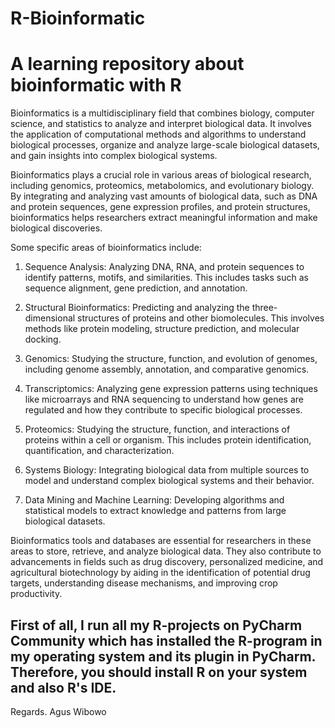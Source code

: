# R-Bioinformatic
# A learning repository about bioinformatic with R 

Bioinformatics is a multidisciplinary field that combines biology, computer science, and statistics to analyze and interpret biological data. It involves the application of computational methods and algorithms to understand biological processes, organize and analyze large-scale biological datasets, and gain insights into complex biological systems.

Bioinformatics plays a crucial role in various areas of biological research, including genomics, proteomics, metabolomics, and evolutionary biology. By integrating and analyzing vast amounts of biological data, such as DNA and protein sequences, gene expression profiles, and protein structures, bioinformatics helps researchers extract meaningful information and make biological discoveries.

Some specific areas of bioinformatics include:

1. Sequence Analysis: Analyzing DNA, RNA, and protein sequences to identify patterns, motifs, and similarities. This includes tasks such as sequence alignment, gene prediction, and annotation.

2. Structural Bioinformatics: Predicting and analyzing the three-dimensional structures of proteins and other biomolecules. This involves methods like protein modeling, structure prediction, and molecular docking.

3. Genomics: Studying the structure, function, and evolution of genomes, including genome assembly, annotation, and comparative genomics.

4. Transcriptomics: Analyzing gene expression patterns using techniques like microarrays and RNA sequencing to understand how genes are regulated and how they contribute to specific biological processes.

5. Proteomics: Studying the structure, function, and interactions of proteins within a cell or organism. This includes protein identification, quantification, and characterization.

6. Systems Biology: Integrating biological data from multiple sources to model and understand complex biological systems and their behavior.

7. Data Mining and Machine Learning: Developing algorithms and statistical models to extract knowledge and patterns from large biological datasets.

Bioinformatics tools and databases are essential for researchers in these areas to store, retrieve, and analyze biological data. They also contribute to advancements in fields such as drug discovery, personalized medicine, and agricultural biotechnology by aiding in the identification of potential drug targets, understanding disease mechanisms, and improving crop productivity.

## First of all, I run all my R-projects on PyCharm Community which has installed the R-program in my operating system and its plugin in PyCharm. Therefore, you should install R on your system and also R's IDE.

Regards.
Agus Wibowo
